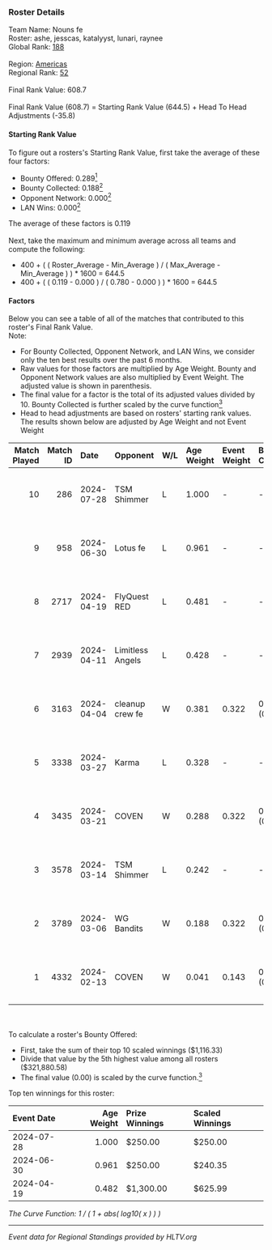 ### Roster Details<br />
Team Name: Nouns fe<br />
Roster: ashe, jesscas, katalyyst, lunari, raynee<br />
Global Rank: [188](../standings_global.md)<br />
<br />
Region: [Americas]( ../standings_americas.md)<br />
Regional Rank: [52]( ../standings_americas.md)<br />
<br />
Final Rank Value:  608.7<br />
<br />
Final Rank Value (608.7) = Starting Rank Value (644.5) + Head To Head Adjustments (-35.8)<br />

#### Starting Rank Value<br />
To figure out a rosters's Starting Rank Value, first take the average of these four factors:<br />
- Bounty Offered: 0.289[<sup>1</sup>](#table2)
- Bounty Collected: 0.188[<sup>2</sup>](#table1)
- Opponent Network: 0.000[<sup>2</sup>](#table1)
- LAN Wins: 0.000[<sup>2</sup>](#table1)

The average of these factors is 0.119<br />
<br />
Next, take the maximum and minimum average across all teams and compute the following:<br />
- 400 + ( ( Roster_Average - Min_Average ) / ( Max_Average - Min_Average ) ) * 1600 = 644.5
- 400 + ( ( 0.119 - 0.000 ) / ( 0.780 - 0.000 ) ) * 1600 = 644.5


#### Factors<br />
Below you can see a table of all of the matches that contributed to this roster's Final Rank Value.<br />
Note:<br />

- For Bounty Collected, Opponent Network, and LAN Wins, we consider only the ten best results over the past 6 months.
- Raw values for those factors are multiplied by Age Weight. Bounty and Opponent Network values are also multiplied by Event Weight. The adjusted value is shown in parenthesis.
- The final value for a factor is the total of its adjusted values divided by 10. Bounty Collected is further scaled by the curve function[<sup>3</sup>](#curveFunction)
- Head to head adjustments are based on rosters' starting rank values. The results shown below are adjusted by Age Weight and not Event Weight
<span id="table1"></span><br />


| Match Played | Match ID | Date       | Opponent         | W/L | Age Weight | Event Weight | Bounty Collected | Opponent Network | LAN Wins  | H2H Adj. | Roster                                   |
| -: | -: | :- | :- | :- | :- | :- | :- | :- | :- | -: | :- |
|           10 |      286 | 2024-07-28 | TSM Shimmer      | L   | 1.000      | -            | -                | -                | -         |   -12.61 | ashe, jesscas, katalyyst, lunari, raynee |
|            9 |      958 | 2024-06-30 | Lotus fe         | L   | 0.961      | -            | -                | -                | -         |   -14.92 | ashe, daria, jesscas, katalyyst, raynee  |
|            8 |     2717 | 2024-04-19 | FlyQuest RED     | L   | 0.481      | -            | -                | -                | -         |    -5.25 | ashe, katalyyst, Knopk@, lunari, tokkis  |
|            7 |     2939 | 2024-04-11 | Limitless Angels | L   | 0.428      | -            | -                | -                | -         |    -6.84 | ashe, jesscas, katalyyst, lunari, tokkis |
|            6 |     3163 | 2024-04-04 | cleanup crew fe  | W   | 0.381      | 0.322        | 0.002 (0.000)    | 0.020 (0.003)    | 0 (0.000) |     5.73 | ashe, jesscas, katalyyst, lunari, tokkis |
|            5 |     3338 | 2024-03-27 | Karma            | L   | 0.328      | -            | -                | -                | -         |    -5.11 | ashe, jesscas, katalyyst, lunari, tokkis |
|            4 |     3435 | 2024-03-21 | COVEN            | W   | 0.288      | 0.322        | 0.001 (0.000)    | 0.000 (0.000)    | 0 (0.000) |     3.11 | ashe, jesscas, katalyyst, lunari, tokkis |
|            3 |     3578 | 2024-03-14 | TSM Shimmer      | L   | 0.242      | -            | -                | -                | -         |    -3.19 | ashe, jesscas, katalyyst, lunari, Rice   |
|            2 |     3789 | 2024-03-06 | WG Bandits       | W   | 0.188      | 0.322        | 0.002 (0.000)    | 0.020 (0.001)    | 0 (0.000) |     2.82 | ashe, jesscas, katalyyst, lunari, Rice   |
|            1 |     4332 | 2024-02-13 | COVEN            | W   | 0.041      | 0.143        | 0.001 (0.000)    | 0.000 (0.000)    | 0 (0.000) |     0.46 | ashe, jesscas, katalyyst, lunari, Rice   |

<br />
<span id="table2"></span><br />
To calculate a roster's Bounty Offered:<br />

- First, take the sum of their top 10 scaled winnings ($1,116.33)
- Divide that value by the 5th highest value among all rosters ($321,880.58)
- The final value (0.00) is scaled by the curve function.[<sup>3</sup>](#curveFunction)

Top ten winnings for this roster:<br />

| Event Date | Age Weight | Prize Winnings | Scaled Winnings |
| :- | -: | :- | :- |
| 2024-07-28 |      1.000 | $250.00        | $250.00         |
| 2024-06-30 |      0.961 | $250.00        | $240.35         |
| 2024-04-19 |      0.482 | $1,300.00      | $625.99         |


<span id="curveFunction"></span>_The Curve Function: 1 / ( 1 + abs( log10( x ) ) )_<br />

---
_Event data for Regional Standings provided by HLTV.org_<br />
